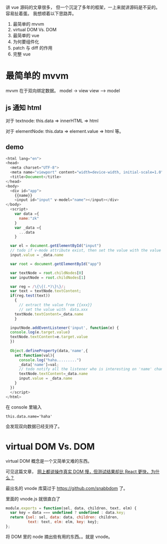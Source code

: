 讲 vue 源码的文章很多， 但一个沉淀了多年的框架，一上来就讲源码是不妥的。容易扯着蛋。 我想顺着以下思路弄。

1. 最简单的 mvvm
2. virtual DOM Vs. DOM
3. 最简单的 vue
4. 为何要组件化
5. patch 与 diff 的作用
6. 完整 vue

# 最简单的 mvvm

mvvm 在于双向绑定数据。 model -> view    view --> model 

## js 通知 html

对于 textnode: this.data => innerHTML  => html

对于 elementNode: this.data => element.value => html 等。

## demo

``` js
<html lang="en">
<head>
  <meta charset="UTF-8">
  <meta name="viewport" content="width=device-width, initial-scale=1.0">
  <title>Document</title>
</head>
<body>
  <div id="app">
    {{name}} 
    <input id="input" v-model="name"></input></div>
</body>
  <script>
    var data ={
      name:"zk"
    }
    var _data ={
      ...data
    }

  var el = document.getElementById("input")
  // todo if v-mode attribute exist, then set the value with the value of v-mode
  input.value = _data.name

  var root = document.getElementById("app")

  var textNode = root.childNodes[0]
  var inputNode = root.childNodes[1]

  var reg = /\{\{(.*)\}\}/;
  var text = textNode.textContent;
  if(reg.test(text))
    {
      // extract the value from {{xxx}} 
      // set the value with  data.xxx
    textNode.textContent=_data.name
    }

  inputNode.addEventListener('input', function(e) {
  console.log(e.target.value)
  textNode.textContent=e.target.value
  })
  
  Object.defineProperty(data,'name',{
    set:function(val){
      console.log("haha.........")
      _data['name']=val;
      // todo notify all the listener who is interesting on 'name' changed
      textNode.textContent=_data.name
      input.value = _data.name
    }
  })
  </script>
</html>

```



在 console 里输入 

```
this.data.name='haha'
```

会发现双向数据已经支持了。



# virtual DOM Vs. DOM

virtual DOM 概念是一个又简单又难的东西。 

可见这篇文章， [网上都说操作真实 DOM 慢，但测试结果却比 React 更快，为什么？](https://www.zhihu.com/question/31809713/answer/53544875)



最出名的 vnode 库莫过于 https://github.com/snabbdom 了。 

里面的 vnode.js 就很直白了

```js
module.exports = function(sel, data, children, text, elm) {
  var key = data === undefined ? undefined : data.key;
  return {sel: sel, data: data, children: children,
          text: text, elm: elm, key: key};
};
```

将 DOM 里的 node 摘出些有用的东西。。就是 vnode。





